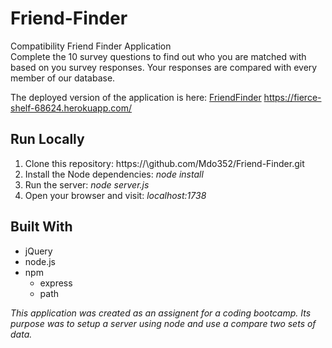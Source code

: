 # Friend-Finder
Compatibility Friend Finder Application  
Complete the 10 survey questions to find out who you are matched with based on you survey responses. Your responses are compared with every member of our database.

The deployed version of the application is here: [FriendFinder](https://fierce-shelf-68624.herokuapp.com/) https://fierce-shelf-68624.herokuapp.com/

## Run Locally
1. Clone this repository: https://\github.com/Mdo352/Friend-Finder.git  
1. Install the Node dependencies: _node install_  
1. Run the server: _node server.js_  
1. Open your browser and visit: _localhost:1738_

## Built With
- jQuery
- node.js
- npm
  - express 
  - path

_This application was created as an assignent for a coding bootcamp. Its purpose was to setup a server using node and use a compare two sets of data._

